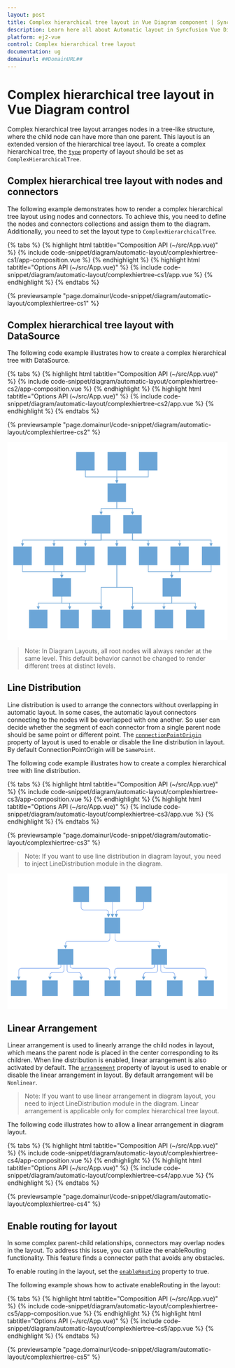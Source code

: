 ```yaml
---
layout: post
title: Complex hierarchical tree layout in Vue Diagram component | Syncfusion
description: Learn here all about Automatic layout in Syncfusion Vue Diagram component of Syncfusion Essential JS 2 and more.
platform: ej2-vue
control: Complex hierarchical tree layout
documentation: ug
domainurl: ##DomainURL##
---
```



# Complex hierarchical tree layout in Vue Diagram control

Complex hierarchical tree layout arranges nodes in a tree-like structure, where the child node can have more than one parent. This layout is an extended version of the hierarchical tree layout. To create a complex hierarchical tree, the [`type`](https://ej2.syncfusion.com/vue/documentation/api/diagram/layout/#type) property of layout should be set as `ComplexHierarchicalTree`.


## Complex hierarchical tree layout with nodes and connectors

The following example demonstrates how to render a complex hierarchical tree layout using nodes and connectors. To achieve this, you need to define the nodes and connectors collections and assign them to the diagram. Additionally, you need to set the layout type to `ComplexHierarchicalTree`.


{% tabs %}
{% highlight html tabtitle="Composition API (~/src/App.vue)" %}
{% include code-snippet/diagram/automatic-layout/complexhiertree-cs1/app-composition.vue %}
{% endhighlight %}
{% highlight html tabtitle="Options API (~/src/App.vue)" %}
{% include code-snippet/diagram/automatic-layout/complexhiertree-cs1/app.vue %}
{% endhighlight %}
{% endtabs %}
        
{% previewsample "page.domainurl/code-snippet/diagram/automatic-layout/complexhiertree-cs1" %}


## Complex hierarchical tree layout with DataSource

The following code example illustrates how to create a complex hierarchical tree with DataSource.


{% tabs %}
{% highlight html tabtitle="Composition API (~/src/App.vue)" %}
{% include code-snippet/diagram/automatic-layout/complexhiertree-cs2/app-composition.vue %}
{% endhighlight %}
{% highlight html tabtitle="Options API (~/src/App.vue)" %}
{% include code-snippet/diagram/automatic-layout/complexhiertree-cs2/app.vue %}
{% endhighlight %}
{% endtabs %}
        
{% previewsample "page.domainurl/code-snippet/diagram/automatic-layout/complexhiertree-cs2" %}

![Complex hierarchical tree layout](images/complex-2.png)

>Note: In Diagram Layouts, all root nodes will always render at the same level. This default behavior cannot be changed to render different trees at distinct levels.


## Line Distribution

Line distribution is used to arrange the connectors without overlapping in automatic layout. In some cases, the automatic layout connectors connecting to the nodes will be overlapped with one another. So user can decide whether the segment of each connector from a single parent node should be same point or different point. The [`connectionPointOrigin`](https://ej2.syncfusion.com/vue/documentation/api/diagram/layout/#connectionpointorigin) property of layout is used to enable or disable the line distribution in layout. By default ConnectionPointOrigin will be `SamePoint`.

The following code example illustrates how to create a complex hierarchical tree with line distribution.


{% tabs %}
{% highlight html tabtitle="Composition API (~/src/App.vue)" %}
{% include code-snippet/diagram/automatic-layout/complexhiertree-cs3/app-composition.vue %}
{% endhighlight %}
{% highlight html tabtitle="Options API (~/src/App.vue)" %}
{% include code-snippet/diagram/automatic-layout/complexhiertree-cs3/app.vue %}
{% endhighlight %}
{% endtabs %}
        
{% previewsample "page.domainurl/code-snippet/diagram/automatic-layout/complexhiertree-cs3" %}

>Note: If you want to use line distribution in diagram layout, you need to inject  LineDistribution module in the diagram.

![Different point](images/complex-diffPoint.png)


## Linear Arrangement

Linear arrangement is used to linearly arrange the child nodes in layout, which means the parent node is placed in the center corresponding to its children. When line distribution is enabled, linear arrangement is also activated by default. The [`arrangement`](https://ej2.syncfusion.com/vue/documentation/api/diagram/layout/#arrangement) property of layout is used to enable or disable the linear arrangement in layout. By default arrangement will be `Nonlinear`.

>Note: If you want to use linear arrangement in diagram layout, you need to inject  LineDistribution module in the diagram. Linear arrangement is applicable only for complex hierarchical tree layout.

The following code illustrates how to allow a linear arrangement in diagram layout.


{% tabs %}
{% highlight html tabtitle="Composition API (~/src/App.vue)" %}
{% include code-snippet/diagram/automatic-layout/complexhiertree-cs4/app-composition.vue %}
{% endhighlight %}
{% highlight html tabtitle="Options API (~/src/App.vue)" %}
{% include code-snippet/diagram/automatic-layout/complexhiertree-cs4/app.vue %}
{% endhighlight %}
{% endtabs %}
        
{% previewsample "page.domainurl/code-snippet/diagram/automatic-layout/complexhiertree-cs4" %}


## Enable routing for layout

In some complex parent-child relationships, connectors may overlap nodes in the layout. To address this issue, you can utilize the enableRouting functionality. This feature finds a connector path that avoids any obstacles.

To enable routing in the layout, set the [`enableRouting`](https://ej2.syncfusion.com/vue/documentation/api/diagram/layout/#enablerouting) property to true.

The following example shows how to activate enableRouting in the layout:


{% tabs %}
{% highlight html tabtitle="Composition API (~/src/App.vue)" %}
{% include code-snippet/diagram/automatic-layout/complexhiertree-cs5/app-composition.vue %}
{% endhighlight %}
{% highlight html tabtitle="Options API (~/src/App.vue)" %}
{% include code-snippet/diagram/automatic-layout/complexhiertree-cs5/app.vue %}
{% endhighlight %}
{% endtabs %}
        
{% previewsample "page.domainurl/code-snippet/diagram/automatic-layout/complexhiertree-cs5" %}
